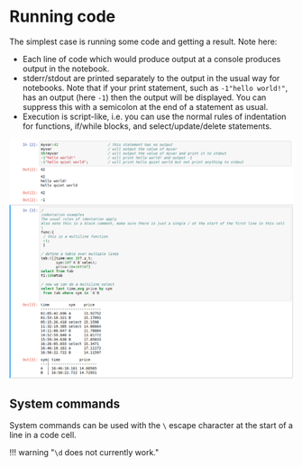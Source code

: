 # Running code


The simplest case is running some code and getting a result. Note here:

-   Each line of code which would produce output at a console produces output in the notebook.
-   stderr/stdout are printed separately to the output in the usual way for notebooks. Note that if your print statement, such as `-1"hello world!"`, has an output (here `-1`) then the output will be displayed. You can suppress this with a semicolon at the end of a statement as usual.
-   Execution is script-like, i.e. you can use the normal rules of indentation for functions, if/while blocks, and select/update/delete statements.

![runningcode](img/running_code.png "Running code")


## System commands

System commands can be used with the `\` escape character at the start of a line in a code cell.

!!! warning "`\d` does not currently work."